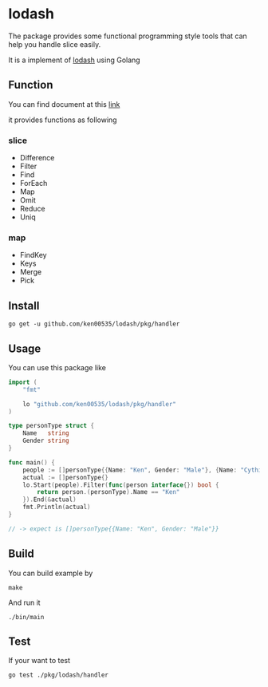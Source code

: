 # lodash

The package provides some functional programming style tools that can help you handle slice easily.

It is a implement of [lodash](https://lodash.com/) using Golang

## Function

You can find document at this [link](https://pkg.go.dev/github.com/ken00535/lodash/pkg/handler)

it provides functions as following

### slice

- Difference
- Filter
- Find
- ForEach
- Map
- Omit
- Reduce
- Uniq

### map

- FindKey
- Keys
- Merge
- Pick

## Install

```
go get -u github.com/ken00535/lodash/pkg/handler
```

## Usage

You can use this package like

```go
import (
	"fmt"

	lo "github.com/ken00535/lodash/pkg/handler"
)

type personType struct {
	Name   string
	Gender string
}

func main() {
	people := []personType{{Name: "Ken", Gender: "Male"}, {Name: "Cythia", Gender: "Female"}}
	actual := []personType{}
	lo.Start(people).Filter(func(person interface{}) bool {
		return person.(personType).Name == "Ken"
	}).End(&actual)
	fmt.Println(actual)
}

// -> expect is []personType{{Name: "Ken", Gender: "Male"}}
```

## Build

You can build example by

```
make
```

And run it

```
./bin/main
```

## Test

If your want to test

```bash
go test ./pkg/lodash/handler
```
